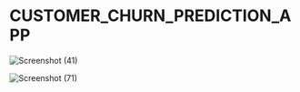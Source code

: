 # CUSTOMER_CHURN_PREDICTION_APP

![Screenshot (41)](https://user-images.githubusercontent.com/118508251/222691605-a7085161-29cb-4052-a3d3-146cb2c65a86.png)

![Screenshot (71)](https://user-images.githubusercontent.com/118508251/222691629-a04c2e45-70b1-4f1e-a81a-6fa96f635ff1.png)
